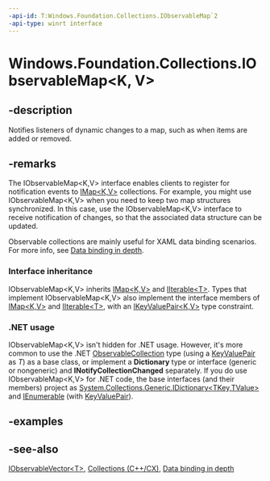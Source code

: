 ```yaml
---
-api-id: T:Windows.Foundation.Collections.IObservableMap`2
-api-type: winrt interface
---
```


<!-- Interface syntax.
public interface IObservableMap<K, V> : Windows.Foundation.Collections.IMap<K, V>
-->

# Windows.Foundation.Collections.IObservableMap<K, V>

## -description
Notifies listeners of dynamic changes to a map, such as when items are added or removed.

## -remarks
The IObservableMap&lt;K,V&gt; interface enables clients to register for notification events to [IMap&lt;K,V&gt;](imap_2.md) collections. For example, you might use IObservableMap&lt;K,V&gt; when you need to keep two map structures synchronized. In this case, use the IObservableMap&lt;K,V&gt; interface to receive notification of changes, so that the associated data structure can be updated.

Observable collections are mainly useful for XAML data binding scenarios. For more info, see [Data binding in depth](https://msdn.microsoft.com/library/41e1b4f1-6caf-4128-a61a-4e400b149011).

### Interface inheritance

IObservableMap&lt;K,V&gt; inherits [IMap&lt;K,V&gt;](imap_2.md) and [IIterable&lt;T&gt;](iiterable_1.md). Types that implement IObservableMap&lt;K,V&gt; also implement the interface members of [IMap&lt;K,V&gt;](imap_2.md) and [IIterable&lt;T&gt;](iiterable_1.md), with an [IKeyValuePair&lt;K,V&gt;](ikeyvaluepair_2.md) type constraint.

### .NET usage

IObservableMap&lt;K,V&gt; isn't hidden for .NET usage. However, it's more common to use the .NET [ObservableCollection<T>](https://docs.microsoft.com/dotnet/api/system.collections.objectmodel.observablecollection-1) type (using a [KeyValuePair](https://docs.microsoft.com/dotnet/api/system.collections.generic.keyvaluepair-2) as *T*) as a base class, or implement a **Dictionary** type or interface (generic or nongeneric) and **INotifyCollectionChanged** separately. If you do use IObservableMap&lt;K,V&gt; for .NET code, the base interfaces (and their members) project as [System.Collections.Generic.IDictionary&lt;TKey,TValue&gt;](https://docs.microsoft.com/dotnet/api/system.collections.generic.idictionary-2) and [IEnumerable<T>](https://docs.microsoft.com/dotnet/api/system.collections.generic.ienumerable-1) (with [KeyValuePair](https://docs.microsoft.com/dotnet/api/system.collections.generic.keyvaluepair-2)).

## -examples

## -see-also
[IObservableVector&lt;T&gt;](iobservablevector_1.md), [Collections (C++/CX)](https://docs.microsoft.com/cpp/cppcx/collections-c-cx), [Data binding in depth](https://msdn.microsoft.com/library/41e1b4f1-6caf-4128-a61a-4e400b149011)
